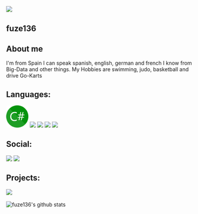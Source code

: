 <img height="220" length="60" src="https://static.wixstatic.com/media/b9f5f9_34b35a77bc2f4187ba32206d07108255~mv2.png/v1/fill/w_911,h_422,al_c,lg_1,q_90,enc_auto/b9f5f9_34b35a77bc2f4187ba32206d07108255~mv2.png">

## fuze136


## About me
I'm from Spain
I can speak spanish, english, german and french
I know from Big-Data and other things.
My Hobbies are swimming, judo, basketball and drive Go-Karts


## Languages:
<code><img height="60" src="https://raw.githubusercontent.com/github/explore/80688e429a7d4ef2fca1e82350fe8e3517d3494d/topics/csharp/csharp.png"></code>
<code><img height="60" src="https://img.icons8.com/color/96/000000/css3.png"></code>
<code><img height="60" src="https://img.icons8.com/color/96/000000/javascript.png"></code>
<code><img height="60" src="https://img.icons8.com/color/96/000000/html-5.png"></code>
<code><img height="60" src="https://rosamarfil.es/tutoriales/wp-content/uploads/2019/08/java-logo-png.png"></code>


## Social:
<a href="https://github.com/fuze136"><img src="https://img.shields.io/badge/-@fuze136-%23181717?style=flat-square&logo=github" height="25"></a>
<a href="https://discord.gg"><img src="https://img.shields.io/badge/𝕱𝖚𝖈𝖊136-%232312-%232c2f33?style=flat-square&logo=discord" height="25"></a>


## Projects:
<code><a href="https://blackfuz361.wixsite.com/blackfuz361"><img height="50" src="https://static.wixstatic.com/media/b9f5f9_34b35a77bc2f4187ba32206d07108255~mv2.png/v1/fill/w_911,h_422,al_c,lg_1,q_90,enc_auto/b9f5f9_34b35a77bc2f4187ba32206d07108255~mv2.png"></a></code>


![fuze136's github stats](https://github-readme-stats.vercel.app/api?username=fuze136&show_icons=true&hide=[%22issues%22])
